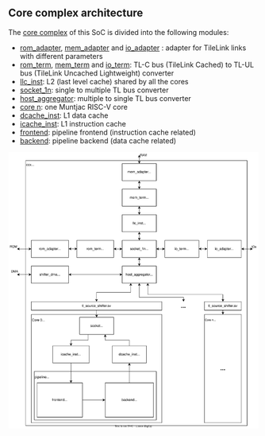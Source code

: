 ## Core complex architecture

The [core complex](/rtl/ccx.sv) of this SoC is divided into the following modules:
* [rom_adapter](https://github.com/lowRISC/muntjac/blob/master/ip/tl/rtl/tl_adapter.sv), [mem_adapter](https://github.com/lowRISC/muntjac/blob/master/ip/tl/rtl/tl_adapter.sv) and [io_adapter](https://github.com/lowRISC/muntjac/blob/master/ip/tl/rtl/tl_adapter.sv) : adapter for TileLink links with different parameters
* [rom_term](https://github.com/lowRISC/muntjac/blob/master/ip/tl/rtl/tl_rom_terminator.sv), [mem_term](https://github.com/lowRISC/muntjac/blob/master/ip/tl/rtl/tl_ram_terminator.sv) and [io_term](https://github.com/lowRISC/muntjac/blob/master/ip/tl/rtl/tl_io_terminator.sv): TL-C bus (TileLink Cached) to TL-UL bus (TileLink Uncached Lightweight) converter
* [llc_inst](https://github.com/lowRISC/muntjac/blob/master/ip/core/rtl/muntjac_llc.sv): L2 (last level cache) shared by all the cores
* [socket_1n](https://github.com/lowRISC/muntjac/blob/master/ip/tl/rtl/tl_socket_1n.sv): single to multiple TL bus converter
* [host_aggregator](https://github.com/lowRISC/muntjac/blob/master/ip/tl/rtl/tl_socket_m1.sv): multiple to single TL bus converter
* [core n](https://github.com/lowRISC/muntjac/blob/master/ip/core/rtl/muntjac_core.sv): one Muntjac RISC-V core
* [dcache_inst](https://github.com/lowRISC/muntjac/blob/master/ip/core/rtl/muntjac_dcache.sv): L1 data cache
* [icache_inst](https://github.com/lowRISC/muntjac/blob/master/ip/core/rtl/muntjac_icache.sv): L1 instruction cache
* [frontend](https://github.com/lowRISC/muntjac/blob/master/ip/pipeline/rtl/muntjac_frontend.sv): pipeline frontend (instruction cache related)
* [backend](https://github.com/lowRISC/muntjac/blob/master/ip/pipeline/rtl/muntjac_backend.sv): pipeline backend (data cache related)

![ccx](/docs/assets/ccx_schem.svg)
